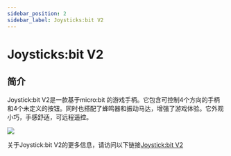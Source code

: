 ```yaml
---
sidebar_position: 2
sidebar_label: Joysticks:bit V2
---
```


# Joysticks:bit V2

## 简介

Joystick:bit V2是一款基于micro:bit 的游戏手柄。它包含可控制4个方向的手柄和4个未定义的按钮。同时也搭配了蜂鸣器和振动马达，增强了游戏体验。它外观小巧，手感舒适，可远程遥控。

![](https://wiki-media-ef.oss-cn-hongkong.aliyuncs.com/docs/microbit/expansion-board/images/joystick_v2_01.png)

关于Joystick:bit V2的更多信息，请访问以下链接[Joystick:bit V2](https://wiki.elecfreaks.com/en/microbit/expansion-board/joystick-bit-v2/)
